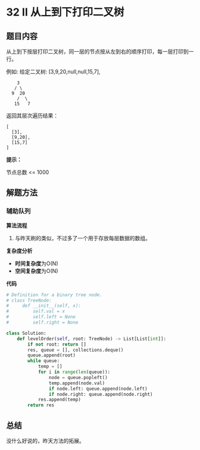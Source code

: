 # 32 II 从上到下打印二叉树

## 题目内容

从上到下按层打印二叉树，同一层的节点按从左到右的顺序打印，每一层打印到一行。

例如:
给定二叉树: [3,9,20,null,null,15,7],

```
    3
   / \
  9  20
    /  \
   15   7
```

返回其层次遍历结果：

```
[
  [3],
  [9,20],
  [15,7]
]
```

**提示：**

节点总数 <= 1000

## 解题方法

### 辅助队列

**算法流程**

1. 与昨天刷的类似，不过多了一个用于存放每层数据的数组。

**复杂度分析**

* **时间复杂度**为O(N)
* **空间复杂度**为O(N)

**代码**

```python
# Definition for a binary tree node.
# class TreeNode:
#     def __init__(self, x):
#         self.val = x
#         self.left = None
#         self.right = None

class Solution:
    def levelOrder(self, root: TreeNode) -> List[List[int]]:
        if not root: return []
        res, queue = [], collections.deque()
        queue.append(root)
        while queue:
            temp = []
            for i in range(len(queue)):
                node = queue.popleft()
                temp.append(node.val)
                if node.left: queue.append(node.left)
                if node.right: queue.append(node.right)
            res.append(temp)
        return res
```

## 总结

没什么好说的，昨天方法的拓展。
